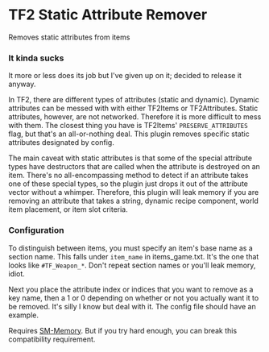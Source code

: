 # TF2 Static Attribute Remover
 Removes static attributes from items

### It kinda sucks ###

It more or less does its job but I've given up on it; decided to release it anyway. 

In TF2, there are different types of attributes (static and dynamic). Dynamic attributes can be messed with with either TF2Items or TF2Attributes. Static attributes, however, are not networked. Therefore it is more difficult to mess with them. The closest thing you have is TF2Items' `PRESERVE_ATTRIBUTES` flag, but that's an all-or-nothing deal. This plugin removes specific static attributes designated by config.

The main caveat with static attributes is that some of the special attribute types have destructors that are called when the attribute is destroyed on an item. There's no all-encompassing method to detect if an attribute takes one of these special types, so the plugin just drops it out of the attribute vector without a whimper. Therefore, this plugin will leak memory if you are removing an attribute that takes a string, dynamic recipe component, world item placement, or item slot criteria.

### Configuration ###

To distinguish between items, you must specify an item's base name as a section name. This falls under `item_name` in items_game.txt. It's the one that looks like `#TF_Weapon_*`. Don't repeat section names or you'll leak memory, idiot.

Next you place the attribute index or indices that you want to remove as a key name, then a 1 or 0 depending on whether or not you actually want it to be removed. It's silly I know but deal with it. The config file should have an example.



Requires [SM-Memory](https://github.com/Scags/SM-Memory). But if you try hard enough, you can break this compatibility requirement.